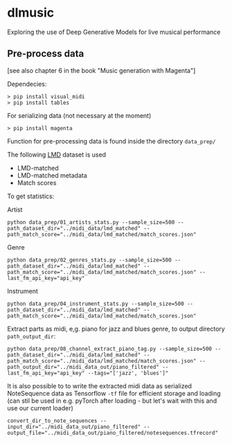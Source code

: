 # dlmusic
Exploring the use of Deep Generative Models for live musical performance

## Pre-process data
[see also chapter 6 in the book "Music generation with Magenta"]

Dependecies: 
```
> pip install visual_midi
> pip install tables
```
For serializing data (not necessary at the moment)
```
> pip install magenta
```

Function for pre-processing data is found inside the directory `data_prep/`

The following [LMD](https://colinraffel.com/projects/lmd) dataset is used
* LMD-matched
* LMD-matched metadata
* Match scores

To get statistics:

Artist
```
python data_prep/01_artists_stats.py --sample_size=500 --path_dataset_dir="../midi_data/lmd_matched" --path_match_score="../midi_data/lmd_matched/match_scores.json"
```

Genre
```
python data_prep/02_genres_stats.py --sample_size=500 --path_dataset_dir="../midi_data/lmd_matched" --path_match_score="../midi_data/lmd_matched/match_scores.json" --last_fm_api_key="api_key"
```

Instrument
```
python data_prep/04_instrument_stats.py --sample_size=500 --path_dataset_dir="../midi_data/lmd_matched" --path_match_score="../midi_data/lmd_matched/match_scores.json"
```

Extract parts as midi, e,g. piano for jazz and blues genre, to output directory `path_output_dir`:
``` 
python data_prep/08_channel_extract_piano_tag.py --sample_size=500 --path_dataset_dir="../midi_data/lmd_matched" --path_match_score="../midi_data/lmd_matched/match_scores.json" --path_output_dir="../midi_data_out/piano_filtered" --last_fm_api_key="api_key" --tags="['jazz', 'blues']"
```

It is also possible to to write the extracted midi data as serialized NoteSequence data as Tensorflow `-tf` file for efficient storage and loading (can stil be used in e.g. pyTorch after loading - but let's wait with this and use our current loader)

```
convert_dir_to_note_sequences --input_dir="../midi_data_out/piano_filtered" --output_file="../midi_data_out/piano_filtered/notesequences.tfrecord" 
```
